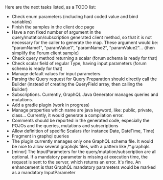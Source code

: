 Here are the next tasks listed, as a TODO list:
* Check enum parameters (including hard coded value and bind variables)
* Finish the samples in the client doc page
* Have a non fixed number of argument in the query/mutation/subscription generated client method, so that it is not necessary for the caller to generate the map. These argument would be: "paramName1", "paramValue1", "paramName2", "paramValue2"...  (then simplify the Forum client sample)
* Check query method returning a scalar (forum schema is ready for that)
* Check scalar field of regular Type, having input parameters (forum schema is ready for that)
* Manage default values for input parameters
* Parsing the Query request for Query Preparation should directly call the Builder (instead of creating the QueryField array, then calling the Builder)
* Subscriptions. Currently, GraphQL Java Generator manages queries and mutations.
* Add a gradle plugin (work in progress)
* Manage properties which name are java keyword, like: public, private, class... Currently, it would generate a compilation error.
* Comments should be reported in the generated code, especially the POJOs and the queries, mutations and subscriptions
* Allow definition of specific Scalars (for instance Date, DateTime, Time)
* Fragment in graphql queries
* The plugin currently manages only one GraphQL schema file. It would be nice to allow several graphqls files, with a pattern like /*.graphqls
* [minor] The InputParameters for the query/mutation/subscription are all optional. If a mandatory parameter is missing at execution time, the request is sent to the server, which returns an error. It's fine. An enhancement is that GraphQL mandatory parameters would be marked as a mandatory InputParameter